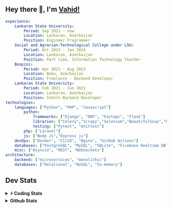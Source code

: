 
## Hey there 👋, I'm [Vahid!](https://github.com/vahidzhe/)

```yaml
experience:
    Lankaran State University:
        Period: Sep 2022 - now
        Location: Lankaran, Azerbaijan
        Position: Engineer Programmer
    Social and Agrarian-Technological College under LSU:
        Period: Oct 2023 - Jan 2024
        Location: Lankaran, Azerbaijan
        Position: Part time, Information Technology Teacher
    Bonpini:
        Period: Apr 2023 - Aug 2023
        Location: Baku, Azerbaijan
        Position: Freelance - Backend Developer 
    Lankaran State University:
        Period: Feb 2021 - Jun 2021
        Location: Lankaran, Azerbaijan
        Position: Intern Backend Developer
technologies:
    languages: ["Python", "PHP", "Javascript"]
        python:
            frameworks: ["Django", "DRF", "Fastapi", "Flask"]
            libraries: ["Celery","Scrapy","Selenium","BeautifulSoup","Requests"]
            testing: ["Pytest", "Unittest"]
        php: ["Laravel"]
        js: ["Node Js","Express js"]
    devOps: ["Docker", "CI/CD", "Nginx", "GitHub Actions"]
    databases: ["PostgreSQL", "MySQL", "SQLite", "Firebase Realtime DB", "Redis", "RabbitMQ"]
    misc: ["Asyncio", "REST", "WebSockets"]
architecture: 
    backend: ["microservices", "monolithic"]
    databases: ["Relational", "NoSQL", "In-memory"]
```



## Dev Stats

<details>
  <summary><b>⚡ Coding Stats</b></summary>

<!--START_SECTION:waka-->
![Code Time](http://img.shields.io/badge/Code%20Time-61%20hrs%2015%20mins-blue)

![Profile Views](http://img.shields.io/badge/Profile%20Views-3-blue)

**🐱 My GitHub Data** 

> 📦 ? Used in GitHub's Storage 
 > 
> 🏆 299 Contributions in the Year 2024
 > 
> 💼 Opted to Hire
 > 
> 📜 12 Public Repositories 
 > 
> 🔑 0 Private Repositories 
 > 
**I'm an Early 🐤** 

```text
🌞 Morning                285 commits         █████░░░░░░░░░░░░░░░░░░░░   19.09 % 
🌆 Daytime                799 commits         █████████████░░░░░░░░░░░░   53.52 % 
🌃 Evening                274 commits         █████░░░░░░░░░░░░░░░░░░░░   18.35 % 
🌙 Night                  135 commits         ██░░░░░░░░░░░░░░░░░░░░░░░   09.04 % 
```


📊 **This Week I Spent My Time On** 

```text
🕑︎ Time Zone: Asia/Baku

💬 Programming Languages: 
Python                   5 hrs 34 mins       ████████████████░░░░░░░░░   65.13 % 
PHP                      1 hr 23 mins        ████░░░░░░░░░░░░░░░░░░░░░   16.16 % 
Bash                     43 mins             ██░░░░░░░░░░░░░░░░░░░░░░░   08.40 % 
SQL                      25 mins             █░░░░░░░░░░░░░░░░░░░░░░░░   04.94 % 
YAML                     12 mins             █░░░░░░░░░░░░░░░░░░░░░░░░   02.45 % 

🐱‍💻 Projects: 
fromfolio-backend-v2     6 hrs 27 mins       ███████████████████░░░░░░   75.34 % 
lsu-library-backend      1 hr 48 mins        █████░░░░░░░░░░░░░░░░░░░░   21.07 % 
medical-saas-backend     7 mins              ░░░░░░░░░░░░░░░░░░░░░░░░░   01.52 % 
t                        7 mins              ░░░░░░░░░░░░░░░░░░░░░░░░░   01.46 % 
neman.az                 3 mins              ░░░░░░░░░░░░░░░░░░░░░░░░░   00.62 % 
```

**I Mostly Code in Python** 

```text
Python                   23 repos            ██████████░░░░░░░░░░░░░░░   41.82 % 
JavaScript               12 repos            █████░░░░░░░░░░░░░░░░░░░░   21.82 % 
PHP                      8 repos             ████░░░░░░░░░░░░░░░░░░░░░   14.55 % 
CSS                      6 repos             ███░░░░░░░░░░░░░░░░░░░░░░   10.91 % 
Makefile                 1 repo              ░░░░░░░░░░░░░░░░░░░░░░░░░   01.82 % 
```




 Last Updated on 21/11/2024 00:39:13 UTC
<!--END_SECTION:waka-->
</details>


<details>
  <summary><b> Github Stats</b></summary>

  <br />
  <img height="180em" src="https://github-readme-stats.vercel.app/api?username=vahidzhe&show_icons=true&hide_border=true&&count_private=true&include_all_commits=true&theme=dark" />
  <img height="180em" src="https://github-readme-stats.vercel.app/api/top-langs/?username=vahidzhe&exclude_repo=django_recaptcha_v3,django_blog_v1,django_smartedu_course,css_layout1,task-managment,bonpini_backend_codeigniter&show_icons=true&hide_border=true&layout=compact&theme=dark&langs_count=6"/>
</details>






